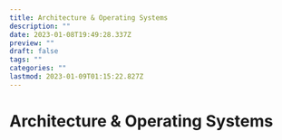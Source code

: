 ```yaml
---
title: Architecture & Operating Systems
description: ""
date: 2023-01-08T19:49:28.337Z
preview: ""
draft: false
tags: ""
categories: ""
lastmod: 2023-01-09T01:15:22.827Z
---
```

# Architecture & Operating Systems